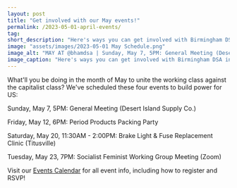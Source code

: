 ```yaml
---
layout: post 
title: "Get involved with our May events!"
permalink: /2023-05-01-april-events/
tag: 
short_description: "Here's ways you can get involved with Birmingham DSA in May."
image: "assets/images/2023-05-01 May Schedule.png"
image_alt: "MAY AT @bhamdsa | Sunday, May 7, 5PM: General Meeting (Desert Island Supply Co.) | Friday, May 12, 6PM: Period Products Packing Party | Saturday, May 20, 11:30AM - 2:00PM: Brake Light & Fuse Replacement Clinic (Titusville) | Tuesday, May 23, 7PM: Socialist Feminist Working Group Meeting (Zoom) | visit bhamdsa.org/calendar for all event info"
image_caption: "Here's ways you can get involved with Birmingham DSA in May."
---
```


What'll you be doing in the month of May to unite the working class against the capitalist class? We've scheduled these four events to build power for US:

Sunday, May 7, 5PM: General Meeting (Desert Island Supply Co.)

Friday, May 12, 6PM: Period Products Packing Party

Saturday, May 20, 11:30AM - 2:00PM: Brake Light & Fuse Replacement Clinic (Titusville) 

Tuesday, May 23, 7PM: Socialist Feminist Working Group Meeting (Zoom)

Visit our [Events Calendar](https://bhamdsa.org/calendar/) for all event info, including how to register and RSVP! 